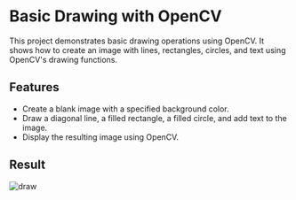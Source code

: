 # Basic Drawing with OpenCV

This project demonstrates basic drawing operations using OpenCV. It shows how to create an image with lines, rectangles, circles, and text using OpenCV's drawing functions.

## Features

- Create a blank image with a specified background color.
- Draw a diagonal line, a filled rectangle, a filled circle, and add text to the image.
- Display the resulting image using OpenCV.

## Result 

![draw](https://github.com/user-attachments/assets/b60f3e75-cded-41a2-96b0-789d5799e1cd)
